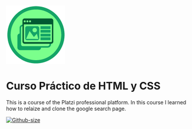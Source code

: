 ![Soy un crack](img/badges-html-css-.jpg)

# Curso Práctico de HTML y CSS

This is a course of the Platzi professional platform. In this course I learned how to relaize and clone the google search page.

[![Github-size](https://img.shields.io/github/languages/code-size/Javicot/Curso-Practico-de-HTML-y-CSS)](https://github.com/Javicot)
